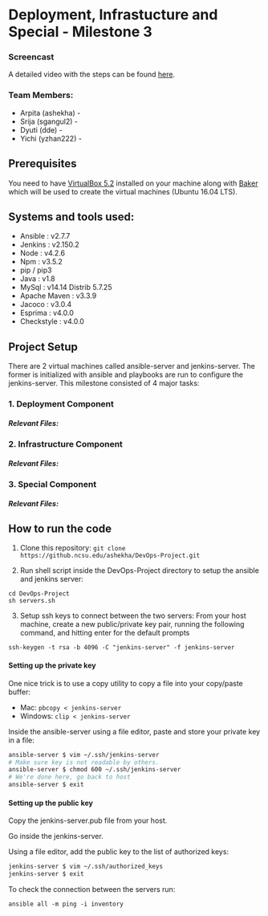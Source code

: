 # Deployment, Infrastucture and Special - Milestone 3


### Screencast
A detailed video with the steps can be found [here]().

### Team Members:

* Arpita (ashekha) - 
* Srija  (sgangul2) - 
* Dyuti  (dde) - 
* Yichi  (yzhan222) - 

## Prerequisites
You need to have [VirtualBox 5.2](https://www.virtualbox.org/wiki/Download_Old_Builds_5_2) installed on your machine along with [Baker](https://docs.getbaker.io/installation/) which will be used to create the virtual machines (Ubuntu 16.04 LTS).

## Systems and tools used:

* Ansible : v2.7.7
* Jenkins : v2.150.2
* Node : v4.2.6
* Npm : v3.5.2
* pip / pip3
* Java : v1.8
* MySql : v14.14 Distrib 5.7.25
* Apache Maven : v3.3.9
* Jacoco : v3.0.4
* Esprima : v4.0.0
* Checkstyle : v4.0.0

## Project Setup

There are 2 virtual machines called ansible-server and jenkins-server. The former is initialized with ansible and playbooks are run to configure the jenkins-server.
This milestone consisted of 4 major tasks:

### 1. Deployment Component
##### Relevant Files:


### 2. Infrastructure Component
##### Relevant Files:


### 3. Special Component
##### Relevant Files:



## How to run the code
1. Clone this repository: ```git clone https://github.ncsu.edu/ashekha/DevOps-Project.git ```

2. Run shell script inside the DevOps-Project directory to setup the ansible and jenkins server:
```
cd DevOps-Project
sh servers.sh
```

3. Setup ssh keys to connect between the two servers:
From your host machine, create a new public/private key pair, running the following command, and hitting enter for the default prompts
```
ssh-keygen -t rsa -b 4096 -C "jenkins-server" -f jenkins-server
```

#### Setting up the private key

One nice trick is to use a copy utility to copy a file into your copy/paste buffer:

* Mac: `pbcopy < jenkins-server`
* Windows: `clip < jenkins-server`

Inside the ansible-server using a file editor, paste and store your private key in a file:

```bash
ansible-server $ vim ~/.ssh/jenkins-server
# Make sure key is not readable by others.
ansible-server $ chmod 600 ~/.ssh/jenkins-server
# We're done here, go back to host
ansible-server $ exit
```

#### Setting up the public key

Copy the jenkins-server.pub file from your host.

Go inside the jenkins-server.

Using a file editor, add the public key to the list of authorized keys:

```bash
jenkins-server $ vim ~/.ssh/authorized_keys
jenkins-server $ exit
```
To check the connection between the servers run:
```
ansible all -m ping -i inventory
```

